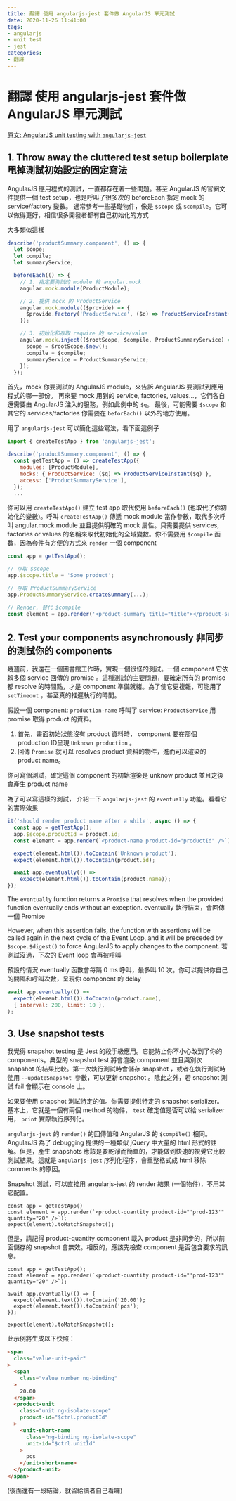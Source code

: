 ```yaml
---
title: 翻譯 使用 angularjs-jest 套件做 AngularJS 單元測試
date: 2020-11-26 11:41:00
tags:
- angularjs
- unit test
- jest
categories:
- 翻譯
---
```

# 翻譯 使用 angularjs-jest 套件做 AngularJS 單元測試

[原文: AngularJS unit testing with `angularjs-jest`](https://blog.softwaremill.com/angularjs-and-jest-three-steps-to-improve-your-legacy-frontend-tests-90674c0017e4)

## 1. Throw away the cluttered test setup boilerplate 甩掉測試初始設定的固定寫法

AngularJS 應用程式的測試，一直都存在著一些問題。甚至 AngularJS 的官網文件提供一個 test setup，也是呼叫了很多次的 beforeEach 指定 mock 的 service/factory 變數。
通常參考一些基礎物件，像是 `$scope` 或 `$compile`。它可以做得更好，相信很多開發者都有自己初始化的方式

大多類似這樣

```javascript
describe('productSummary.component', () => {
  let scope;
  let compile;
  let summaryService;

  beforeEach(() => {
    // 1. 指定要測試的 module 給 angular.mock
    angular.mock.module(ProductModule);

    // 2. 提供 mock 的 ProductService
    angular.mock.module(($provide) => {
      $provide.factory('ProductService', ($q) => ProductServiceInstant($q));
    });

    // 3. 初始化和存取 require 的 service/value
    angular.mock.inject(($rootScope, $compile, ProductSummaryService) => {
      scope = $rootScope.$new();
      compile = $compile;
      summaryService = ProductSummaryService;
    });
  });
```

首先，mock 你要測試的 AngularJS module，來告訴 AngularJS 要測試到應用程式的哪一部份。
再來要 mock 用到的 service, factories, values...，它們各自還需要由 AngularJS 注入的服務，例如此例中的 `$q`。
最後，可能需要 `$scope` 和其它的 services/factories 你需要在 `beforEach()` 以外的地方使用。

用了 `angularjs-jest` 可以簡化這些寫法，看下面這例子

```javascript
import { createTestApp } from 'angularjs-jest';

describe('productSummary.component', () => {
  const getTestApp = () => createTestApp({
    modules: [ProductModule],
    mocks: { ProductService: ($q) => ProductServiceInstant($q) },
    access: ['ProductSummaryService'],
  });
  ...
```

你可以用 `createTestApp()`  建立 test app 取代使用 `beforeEach()` (也取代了你初始化的變數)。呼叫 `createTestApp()` 傳遞 mock module 當作參數，取代多次呼叫 angular.mock.module 並且提供明確的 mock 屬性。只需要提供 services, factories or values 的名稱來取代初始化的全域變數。你不需要用 `$compile` 函數，因為套件有方便的方式來 `render` 一個 component

```javascript
const app = getTestApp();

// 存取 $scope
app.$scope.title = 'Some product';

// 存取 ProductSummaryService
app.ProductSummaryService.createSummary(...);

// Render, 替代 $compile
const element = app.render('<product-summary title="title"></product-summary>');
```

## 2. Test your components asynchronously 非同步的測試你的 components

幾週前，我還在一個圖書館工作時，實現一個很怪的測試。一個 component 它依賴多個 service 回傳的 promise 。這種測試的主要問題，要確定所有的 promise 都 resolve 的時間點，才是 component 準備就緒。為了使它更複雜，可能用了 `setTimeout` ，甚至真的推遲執行的時間。

假設一個 component: `production-name` 呼叫了 service: `ProductService` 用 promise 取得 product 的資料。

1. 首先，畫面初始狀態沒有 product 資料時， component 要在那個 production ID呈現 `Unknown production` 。
2. 回傳 `Promise` 就可以 resolves product 資料的物件，進而可以渲染的 product name。

你可寫個測試，確定這個 component 的初始渲染是 unknow product 並且之後會產生 product name

為了可以寫這樣的測試， 介紹一下 `angularjs-jest` 的  `eventually` 功能。看看它的實際效果

```javascript
it('should render product name after a while', async () => {
  const app = getTestApp();
  app.$scope.productId = product.id;
  const element = app.render(`<product-name product-id="productId" />`);

  expect(element.html()).toContain('Unknown product');
  expect(element.html()).toContain(product.id);

  await app.eventually(() =>
    expect(element.html()).toContain(product.name));
});
```

The `eventually` function returns a `Promise` that resolves when the provided function eventually ends without an exception.
eventually 執行結束，會回傳一個 Promise

However, when this assertion fails, the function with assertions will be called again in the next cycle of the Event Loop, and it will be preceded by `$scope.$digest()` to force AngularJS to apply changes to the component.
若測試沒過，下次的 Event loop 會再被呼叫

預設的情況 eventually 函數會每隔 0 ms 呼叫，最多叫 10 次。你可以提供你自己的間隔和呼叫次數，呈現你 component 的 delay

```javascript
await app.eventually(() =>
  expect(element.html()).toContain(product.name),
  { interval: 200, limit: 10 },
);
```

## 3. Use snapshot tests

我覺得 snapshot testing 是 Jest 的殺手級應用。它能防止你不小心改到了你的 components。典型的 snapshot test 將會渲染 component 並且與別次 snapshot 的結果比較。第一次執行測試時會儲存 snapshot ，或者在執行測試時使用 `--updateSnapshot `參數，可以更新 snapshot 。除此之外，若 snapshot 測試 fail 會顯示在 console 上。

如果要使用 snapshot 測試特定的值。你需要提供特定的 snapshot serializer。基本上，它就是一個有兩個 method 的物件， `test` 確定值是否可以給 serializer 用， `print` 實際執行序列化。

`angularjs-jest` 的 `render()` 的回傳值和 AngularJS 的 `$compile()` 相同。AngularJS 為了 debugging 提供的一種類似 jQuery 中大量的 html 形式的註解。但是，產生 snapshots 應該是要乾淨而簡單的，才能做到快速的視覺它比較測試結果。這就是 `angularjs-jest` 序列化程序，會重整格式成 html 移除 comments 的原因。

Snapshot 測試，可以直接用 angularjs-jest 的 render 結果 (一個物件)，不用其它配置。

```javascript=
const app = getTestApp()
const element = app.render(`<product-quantity product-id="'prod-123'" quantity="20" />`);
expect(element).toMatchSnapshot();
```

但是，請記得 product-quantity component 載入 product 是非同步的，所以前面儲存的 snapshot 會無效。相反的，應該先檢查 component 是否包含要求的訊息。

```javascript=
const app = getTestApp();
const element = app.render(`<product-quantity product-id="'prod-123'" quantity="20" />`);

await app.eventually(() => {
  expect(element.text()).toContain('20.00');
  expect(element.text()).toContain('pcs');
});

expect(element).toMatchSnapshot();
```

此示例將生成以下快照：

```html
<span
  class="value-unit-pair"
>
  <span
    class="value number ng-binding"
  >
    20.00
  </span>
  <product-unit
    class="unit ng-isolate-scope"
    product-id="$ctrl.productId"
  >
    <unit-short-name
      class="ng-binding ng-isolate-scope"
      unit-id="$ctrl.unitId"
    >
      pcs
    </unit-short-name>
  </product-unit>
</span>
```

(後面還有一段結論，就留給讀者自己看囉)

